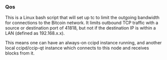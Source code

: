 ### Qos ###

This is a Linux bash script that will set up tc to limit the outgoing bandwidth for connections to the Bitcoin network. It limits outbound TCP traffic with a source or destination port of 41818, but not if the destination IP is within a LAN (defined as 192.168.x.x).

This means one can have an always-on ccipd instance running, and another local ccipd/ccip-qt instance which connects to this node and receives blocks from it.
